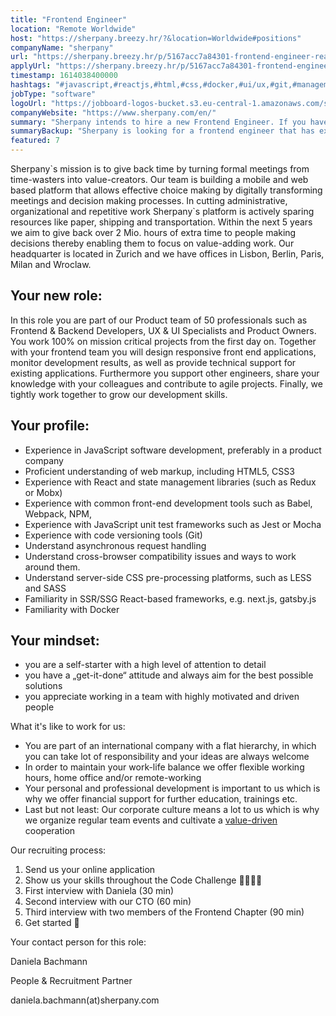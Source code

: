 ```yaml
---
title: "Frontend Engineer"
location: "Remote Worldwide"
host: "https://sherpany.breezy.hr/?&location=Worldwide#positions"
companyName: "sherpany"
url: "https://sherpany.breezy.hr/p/5167acc7a84301-frontend-engineer-react"
applyUrl: "https://sherpany.breezy.hr/p/5167acc7a84301-frontend-engineer-react/apply"
timestamp: 1614038400000
hashtags: "#javascript,#reactjs,#html,#css,#docker,#ui/ux,#git,#management,#scrum,#finance"
jobType: "software"
logoUrl: "https://jobboard-logos-bucket.s3.eu-central-1.amazonaws.com/sherpany"
companyWebsite: "https://www.sherpany.com/en/"
summary: "Sherpany intends to hire a new Frontend Engineer. If you have experience with React and state management libraries, consider applying."
summaryBackup: "Sherpany is looking for a frontend engineer that has experience in: #javascript, #reactjs, #css."
featured: 7
---
```



Sherpany\`s mission is to give back time by turning formal meetings from time-wasters into value-creators. Our team is building a mobile and web based platform that allows effective choice making by digitally transforming meetings and decision making processes. In cutting administrative, organizational and repetitive work Sherpany\`s platform is actively sparing resources like paper, shipping and transportation. Within the next 5 years we aim to give back over 2 Mio. hours of extra time to people making decisions thereby enabling them to focus on value-adding work. Our headquarter is located in Zurich and we have offices in Lisbon, Berlin, Paris, Milan and Wroclaw.

## Your new role:

In this role you are part of our Product team of 50 professionals such as Frontend & Backend Developers, UX & UI Specialists and Product Owners. You work 100% on mission critical projects from the first day on. Together with your frontend team you will design responsive front end applications, monitor development results, as well as provide technical support for existing applications. Furthermore you support other engineers, share your knowledge with your colleagues and contribute to agile projects. Finally, we tightly work together to grow our development skills.

## Your profile:

*   Experience in JavaScript software development, preferably in a product company
*   Proficient understanding of web markup, including HTML5, CSS3
*   Experience with React and state management libraries (such as Redux or Mobx)
*   Experience with common front-end development tools such as Babel, Webpack, NPM,
*   Experience with JavaScript unit test frameworks such as Jest or Mocha
*   Experience with code versioning tools (Git)
*   Understand asynchronous request handling
*   Understand cross-browser compatibility issues and ways to work around them.
*   Understand server-side CSS pre-processing platforms, such as LESS and SASS
*   Familiarity in SSR/SSG React-based frameworks, e.g. next.js, gatsby.js
*   Familiarity with Docker

## Your mindset:

*   you are a self-starter with a high level of attention to detail
*   you have a „get-it-done“ attitude and always aim for the best possible solutions
*   you appreciate working in a team with highly motivated and driven people

What it's like to work for us:

*   You are part of an international company with a flat hierarchy, in which you can take lot of responsibility and your ideas are always welcome
*   In order to maintain your work-life balance we offer flexible working hours, home office and/or remote-working
*   Your personal and professional development is important to us which is why we offer financial support for further education, trainings etc.
*   Last but not least: Our corporate culture means a lot to us which is why we organize regular team events and cultivate a [value-driven](https://www.sherpany.com/en/careers/#ourValues) cooperation

Our recruiting process:

1.  Send us your online application
2.  Show us your skills throughout the Code Challenge 👩‍💻👨‍💻
3.  First interview with Daniela (30 min)
4.  Second interview with our CTO (60 min)
5.  Third interview with two members of the Frontend Chapter (90 min)
6.  Get started 🎉

Your contact person for this role:

Daniela Bachmann

People & Recruitment Partner

daniela.bachmann(at)sherpany.com

